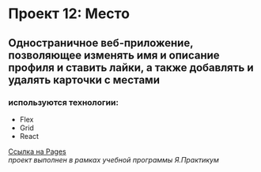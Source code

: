 # Проект 12: Место

## Одностраничное веб-приложение, позволяющее изменять имя и описание профиля и ставить лайки, а также добавлять и удалять карточки с местами

### используются технологии:

* Flex
* Grid
* React

[Ссылка на Pages](https://dmitry-filippov.github.io/react-mesto-auth)  
*проект выполнен в рамках учебной программы Я.Практикум*
